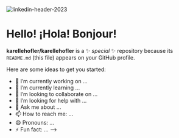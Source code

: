 ![linkedin-header-2023](https://user-images.githubusercontent.com/23417952/233487907-08c17fd5-d97c-4447-83f6-b4cec5a4d80b.png)

<h1>Hello! ¡Hola! Bonjour!</h1>

**karellehofler/karellehofler** is a ✨ _special_ ✨ repository because its `README.md` (this file) appears on your GitHub profile.

Here are some ideas to get you started:

- 🔭 I’m currently working on ...
- 🌱 I’m currently learning ...
- 👯 I’m looking to collaborate on ...
- 🤔 I’m looking for help with ...
- 💬 Ask me about ...
- 📫 How to reach me: ...
- 😄 Pronouns: ...
- ⚡ Fun fact: ...
-->
